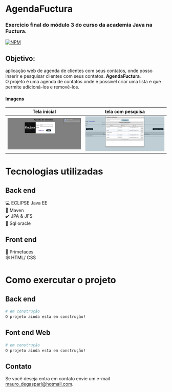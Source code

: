 # AgendaFuctura
### Exercicio final do módulo 3 do curso da academia Java na Fuctura.

[![NPM](https://img.shields.io/badge/license-MIT-brightgreen)](https://github.com/MauroDegaspari/AgendaFuctura/blob/master/LICENSE)

## Objetivo:
aplicação web de agenda de clientes com seus contatos, onde posso inserir e pesquisar clientes com seus contatos.
 <strong>AgendaFuctura</strong>.<br> 
O projeto é uma agenda de contatos onde é possivel criar uma lista e que permite adicioná-los e removê-los.

#### Imagens

Tela inicial | tela com pesquisa
------------ | -------------
  ![LOGIN](https://github.com/MauroDegaspari/AgendaFuctura/blob/master/login.png) | ![INDEX](https://github.com/MauroDegaspari/AgendaFuctura/blob/master/index.png)

# Tecnologias utilizadas
## Back end
:computer: ECLIPSE Java EE <br>
:space_invader: Maven<br>
:heavy_check_mark: JPA & JFS  <br>
:bank: Sql oracle <br>

## Front end<br>
:robot: Primefaces <br>
:spider_web: HTML/ CSS <br>

# Como exercutar o projeto
## Back end
```bash
# em construção
O projeto ainda esta em construção!
```

## Font end Web
```bash
# em construção
O projeto ainda esta em construção!
```
## Contato


Se você deseja entra em contato envie um e-mail mauro_degaspari@hotmail.com.
